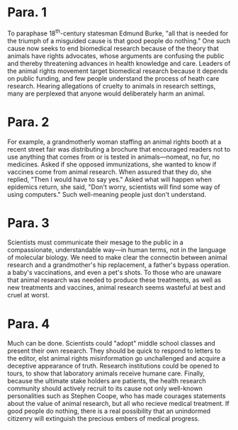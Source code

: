 # Para. 1

To paraphase 18<sup>th</sup>-century statesman Edmund Burke, "all that is needed for the triumph of a misguided cause is that good people do nothing." One such cause now seeks to end biomedical research because of the theory that animals have rights advocates, whose arguments are confusing the public and thereby threatening advances in health knowledge and care. Leaders of the animal rights movement target biomedical research because it depends on public funding, and few people understand the process of heath care research. Hearing allegations of cruelty to animals in research settings, many are perplexed that anyone would deliberately harm an animal.

# Para. 2

For example, a grandmotherly woman staffing an animal rights booth at a recent street fair was distributing a brochure that encouraged readers not to use anything that comes from or is tested in animals—nomeat, no fur, no medicines. Asked if she opposed immunizations, she wanted to know if vaccines come from animal research. When assured that they do, she replied, "Then I would have to say yes." Asked what will happen when epidemics return, she said, "Don't worry, scientists will find some way of using computers." Such well-meaning people just don't understand.

# Para. 3

Scientists must communicate their mesage to the public in a compassionate, understandable way—in human terms, not in the language of molecular biology. We need to make clear the connectin between animal research and a grandmother's hip replacement, a father's bypass operation. a baby's vaccinations, and even a pet's shots. To those who are unaware that animal research was needed to produce these treatments, as well as new treatments and vaccines, animal research seems wasteful at best and cruel at worst.

# Para. 4

Much can be done. Scientists could "adopt" middle school classes and present their own research. They should be quick to respond to letters to the editor, elst animal rights misinformation go unchallenged and acquire a deceptive appearance of truth. Research institutions could be opened to tours, to show that laboratory animals receive humane care. Finally, because the ultimate stake holders are patients, the health research community should actively recruit to its cause not only well-known personalities such as Stephen Coope, who has made courages statements about the value of animal research, but all who recieve medical treatment. If good people do nothing, there is a real possibility that an unindormed citizenry will extinguish the precious embers of medical progress.